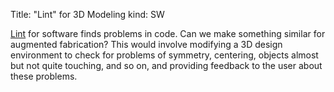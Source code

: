 Title: "Lint" for 3D Modeling
kind: SW

[Lint](https://en.wikipedia.org/wiki/Lint_(software)) for software
finds problems in code. Can we make something similar for augmented
fabrication? This would involve modifying a 3D design environment to
check for problems of symmetry, centering, objects almost but not
quite touching, and so on, and providing feedback to the user about
these problems.
